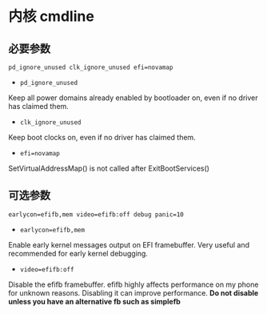 内核 cmdline
======================

## 必要参数

```
pd_ignore_unused clk_ignore_unused efi=novamap 
```

- `pd_ignore_unused` 

Keep all power domains already enabled by bootloader on, 
even if no driver has claimed them.

- `clk_ignore_unused` 

Keep boot clocks on, even if no driver has claimed them.

- `efi=novamap` 

SetVirtualAddressMap() is not called after ExitBootServices()

## 可选参数

```
earlycon=efifb,mem video=efifb:off debug panic=10
```

- `earlycon=efifb,mem`

Enable early kernel messages output on EFI framebuffer.
Very useful and recommended for early kernel debugging.

- `video=efifb:off`

Disable the efifb framebuffer. 
efifb highly affects performance on my phone for unknown reasons.
Disabling it can improve performance.
**Do not disable unless you have an alternative fb such as simplefb**